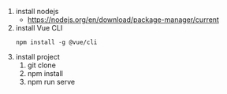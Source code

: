 1. install nodejs
    - https://nodejs.org/en/download/package-manager/current
2. install Vue CLI
    ```
    npm install -g @vue/cli
    ```
3. install project
    1. git clone 
    1. npm install
    2. npm run serve